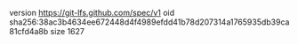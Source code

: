 version https://git-lfs.github.com/spec/v1
oid sha256:38ac3b4634ee672448d4f4989efdd41b78d207314a1765935db39ca81cfd4a8b
size 1627
